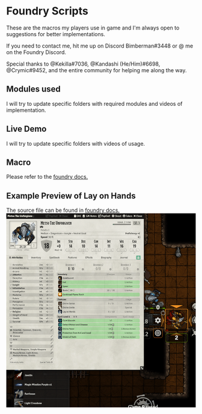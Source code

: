 # Foundry Scripts

These are the macros my players use in game and I'm always open to suggestions for better implementations.

If you need to contact me, hit me up on Discord Bimberman#3448 or @ me on the Foundry Discord.

Special thanks to @Kekilla#7036, @Kandashi (He/Him)#6698, @Crymic#9452, and the entire community for helping me along the way.

## Modules used

I will try to update specific folders with required modules and videos of implementation.

## Live Demo

I will try to update specific folders with videos of usage.

## Macro

Please refer to the <a href="https://foundryvtt.com/article/macros/" target="_blank">foundry docs.</a>

## Example Preview of Lay on Hands
The source file can be found in <a href="https://foundryvtt.com/article/macros/" target="_blank">foundry docs.</a>
![Example Demo](https://raw.githubusercontent.com/bimberman/foundry-scripts/main/Classes/Paladin/lay-on-hands-demo.gif)
